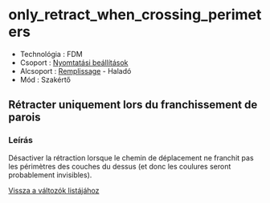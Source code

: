 # only\_retract\_when\_crossing\_perimeters

* Technológia : FDM
* Csoport : [Nyomtatási beállítások](../../konfig/print_settings.md)
* Alcsoport : [Remplissage](../../beallitasok/print_settings.md#remplissage) - Haladó
* Mód : Szakértő

## Rétracter uniquement lors du franchissement de parois

### Leírás

Désactiver la rétraction lorsque le chemin de déplacement ne franchit pas les périmètres des couches du dessus \(et donc les coulures seront probablement invisibles\).

[Vissza a változók listájához](/)

